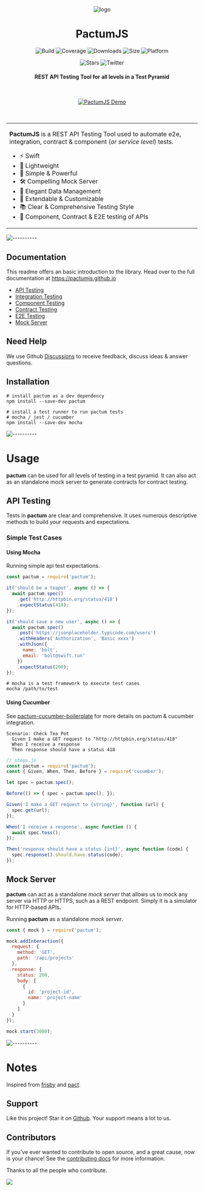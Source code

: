 <span align="center">

![logo](https://pactumjs.github.io/_media/logo-icon-small.svg)

# PactumJS

![Build](https://github.com/pactumjs/pactum/workflows/Build/badge.svg?branch=master)
![Coverage](https://img.shields.io/codeclimate/coverage/ASaiAnudeep/pactum)
![Downloads](https://img.shields.io/npm/dt/pactum)
![Size](https://img.shields.io/bundlephobia/minzip/pactum)
![Platform](https://img.shields.io/node/v/pactum)

![Stars](https://img.shields.io/github/stars/pactumjs/pactum?style=social)
![Twitter](https://img.shields.io/twitter/follow/pactumjs?label=Follow&style=social)

#### REST API Testing Tool for all levels in a Test Pyramid

</span>

<br />
<p align="center"><a href="https://pactumjs.github.io"><img src="https://raw.githubusercontent.com/pactumjs/pactum/master/assets/demo.gif" alt="PactumJS Demo"/></a>
</p>
<br />

<table>
<tr>
<td>

**PactumJS** is a REST API Testing Tool used to automate e2e, integration, contract & component (*or service level*) tests.

- ⚡ Swift
- 🎈 Lightweight
- 🚀 Simple & Powerful
- 🛠️ Compelling Mock Server
- 💎 Elegant Data Management
- 🔧 Extendable & Customizable
- 📚 Clear & Comprehensive Testing Style
- 🔗 Component, Contract & E2E testing of APIs

</td>
</tr>
</table>

![----------](https://raw.githubusercontent.com/pactumjs/pactum/master/assets/rainbow.png)

## Documentation

This readme offers an basic introduction to the library. Head over to the full documentation at https://pactumjs.github.io

- [API Testing](https://pactumjs.github.io/#/api-testing)
- [Integration Testing](https://pactumjs.github.io/#/integration-testing)
- [Component Testing](https://pactumjs.github.io/#/component-testing)
- [Contract Testing](https://pactumjs.github.io/#/contract-testing)
- [E2E Testing](https://pactumjs.github.io/#/e2e-testing)
- [Mock Server](https://pactumjs.github.io/#/mock-server)

## Need Help

We use Github [Discussions](https://github.com/pactumjs/pactum/discussions) to receive feedback, discuss ideas & answer questions.

## Installation

```shell
# install pactum as a dev dependency
npm install --save-dev pactum

# install a test runner to run pactum tests
# mocha / jest / cucumber
npm install --save-dev mocha
```

![----------](https://raw.githubusercontent.com/pactumjs/pactum/master/assets/rainbow.png)

# Usage

**pactum** can be used for all levels of testing in a test pyramid. It can also act as an standalone mock server to generate contracts for contract testing.

## API Testing

Tests in **pactum** are clear and comprehensive. It uses numerous descriptive methods to build your requests and expectations. 

### Simple Test Cases

#### Using Mocha

Running simple api test expectations.

```js
const pactum = require('pactum');

it('should be a teapot', async () => {
  await pactum.spec()
    .get('http://httpbin.org/status/418')
    .expectStatus(418);
});

it('should save a new user', async () => {
  await pactum.spec()
    .post('https://jsonplaceholder.typicode.com/users')
    .withHeaders('Authorization', 'Basic xxxx')
    .withJson({
      name: 'bolt',
      email: 'bolt@swift.run'
    })
    .expectStatus(200);
});
```

```shell
# mocha is a test framework to execute test cases
mocha /path/to/test
```

#### Using Cucumber

See [pactum-cucumber-boilerplate](https://github.com/pactumjs/pactum-cucumber-boilerplate) for more details on pactum & cucumber integration.

```gherkin
Scenario: Check Tea Pot
  Given I make a GET request to "http://httpbin.org/status/418"
  When I receive a response
  Then response should have a status 418
```

```js
// steps.js
const pactum = require('pactum');
const { Given, When, Then, Before } = require('cucumber');

let spec = pactum.spec();

Before(() => { spec = pactum.spec(); });

Given('I make a GET request to {string}', function (url) {
  spec.get(url);
});

When('I receive a response', async function () {
  await spec.toss();
});

Then('response should have a status {int}', async function (code) {
  spec.response().should.have.status(code);
});
```

## Mock Server

**pactum** can act as a standalone *mock server* that allows us to mock any server via HTTP or HTTPS, such as a REST endpoint. Simply it is a simulator for HTTP-based APIs.

Running **pactum** as a standalone *mock server*.

```js
const { mock } = require('pactum');

mock.addInteraction({
  request: {
    method: 'GET',
    path: '/api/projects'
  },
  response: {
    status: 200,
    body: [
      {
        id: 'project-id',
        name: 'project-name'
      }
    ]
  }
});

mock.start(3000);
```

![----------](https://raw.githubusercontent.com/pactumjs/pactum/master/assets/rainbow.png)

# Notes

Inspired from [frisby](https://docs.frisbyjs.com/) and [pact](https://docs.pact.io).

## Support

Like this project! Star it on [Github](https://github.com/pactumjs/pactum/stargazers). Your support means a lot to us.

## Contributors

If you've ever wanted to contribute to open source, and a great cause, now is your chance! See the [contributing docs](https://github.com/pactumjs/pactum/blob/master/CONTRIBUTING.md) for more information.

Thanks to all the people who contribute.

<a href="https://github.com/pactumjs/pactum/graphs/contributors">
  <img src="https://contrib.rocks/image?repo=pactumjs/pactum" />
</a>
<br />